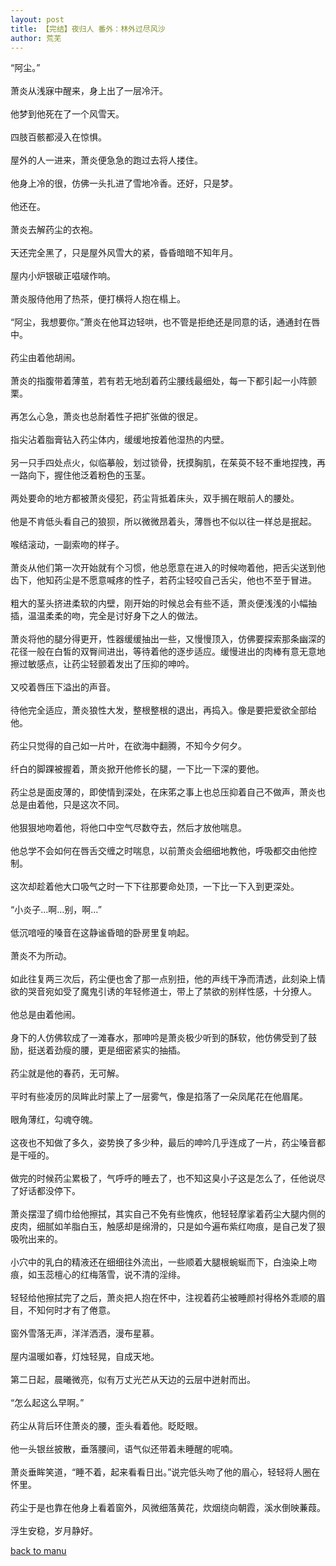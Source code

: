 ```yaml
---
layout: post
title: 【完结】夜归人 番外：林外过尽风沙
author: 荒芜
---
```




“阿尘。”<br><br>萧炎从浅寐中醒来，身上出了一层冷汗。<br><br>他梦到他死在了一个风雪天。<br><br>四肢百骸都浸入在惊惧。<br><br>屋外的人一进来，萧炎便急急的跑过去将人搂住。<br><br>他身上冷的很，仿佛一头扎进了雪地冷香。还好，只是梦。<br><br>他还在。<br><br>萧炎去解药尘的衣袍。<br><br>天还完全黑了，只是屋外风雪大的紧，昏昏暗暗不知年月。<br><br>屋内小炉银碳正嗞啵作响。<br><br>萧炎服侍他用了热茶，便打横将人抱在榻上。<br><br>“阿尘，我想要你。”萧炎在他耳边轻哄，也不管是拒绝还是同意的话，通通封在唇中。<br><br>药尘由着他胡闹。<br><br>萧炎的指腹带着薄茧，若有若无地刮着药尘腰线最细处，每一下都引起一小阵颤栗。<br><br>再怎么心急，萧炎也总耐着性子把扩张做的很足。<br><br>指尖沾着脂膏钻入药尘体内，缓缓地按着他湿热的内壁。<br><br>另一只手四处点火，似临摹般，划过锁骨，抚摸胸肌，在茱萸不轻不重地捏拽，再一路向下，握住他泛着粉色的玉茎。<br><br>两处要命的地方都被萧炎侵犯，药尘背抵着床头，双手搁在眼前人的腰处。<br><br>他是不肯低头看自己的狼狈，所以微微昂着头，薄唇也不似以往一样总是抿起。<br><br>喉结滚动，一副索吻的样子。<br><br>萧炎从他们第一次开始就有个习惯，他总愿意在进入的时候吻着他，把舌尖送到他齿下，他知药尘是不愿意喊疼的性子，若药尘轻咬自己舌尖，他也不至于冒进。<br><br>粗大的茎头挤进柔软的内壁，刚开始的时候总会有些不适，萧炎便浅浅的小幅抽插，温温柔柔的吻，完全是讨好身下之人的做法。<br><br>萧炎将他的腿分得更开，性器缓缓抽出一些，又慢慢顶入，仿佛要探索那条幽深的花径一般在白皙的双臀间进出，等待着他的逐步适应。缓慢进出的肉棒有意无意地擦过敏感点，让药尘轻颤着发出了压抑的呻吟。<br><br>又咬着唇压下溢出的声音。<br><br>待他完全适应，萧炎狼性大发，整根整根的退出，再捣入。像是要把爱欲全部给他。<br><br>药尘只觉得的自己如一片叶，在欲海中翻腾，不知今夕何夕。<br><br>纤白的脚踝被握着，萧炎掀开他修长的腿，一下比一下深的要他。<br><br>药尘总是面皮薄的，即使情到深处，在床笫之事上也总压抑着自己不做声，萧炎也总是由着他，只是这次不同。<br><br>他狠狠地吻着他，将他口中空气尽数夺去，然后才放他喘息。<br><br>他总学不会如何在唇舌交缠之时喘息，以前萧炎会细细地教他，呼吸都交由他控制。<br><br>这次却趁着他大口吸气之时一下下往那要命处顶，一下比一下入到更深处。<br><br>“小炎子…啊…别，啊…”<br><br>低沉喑哑的嗓音在这静谧昏暗的卧房里复响起。<br><br>萧炎不为所动。<br><br>如此往复两三次后，药尘便也舍了那一点别扭，他的声线干净而清透，此刻染上情欲的哭音宛如受了魔鬼引诱的年轻修道士，带上了禁欲的别样性感，十分撩人。<br><br>他总是由着他闹。<br><br>身下的人仿佛软成了一滩春水，那呻吟是萧炎极少听到的酥软，他仿佛受到了鼓励，挺送着劲瘦的腰，更是细密紧实的抽插。<br><br>药尘就是他的春药，无可解。<br><br>平时有些凌厉的凤眸此时蒙上了一层雾气，像是掐落了一朵凤尾花在他眉尾。<br><br>眼角薄红，勾魂夺魄。<br><br>这夜也不知做了多久，姿势换了多少种，最后的呻吟几乎连成了一片，药尘嗓音都是干哑的。<br><br>做完的时候药尘累极了，气呼呼的睡去了，也不知这臭小子这是怎么了，任他说尽了好话都没停下。<br><br>萧炎摆湿了绸巾给他擦拭，其实自己不免有些愧疚，他轻轻摩挲着药尘大腿内侧的皮肉，细腻如羊脂白玉，触感却是绵滑的，只是如今遍布紫红吻痕，是自己发了狠吸吮出来的。<br><br>小穴中的乳白的精液还在细细往外流出，一些顺着大腿根蜿蜒而下，白浊染上吻痕，如玉蕊檀心的红梅落雪，说不清的淫绯。<br><br>轻轻给他擦拭完了之后，萧炎把人抱在怀中，注视着药尘被睡颜衬得格外乖顺的眉目，不知何时才有了倦意。<br><br>窗外雪落无声，洋洋洒洒，漫布星慕。<br><br>屋内温暖如春，灯烛轻晃，自成天地。<br><br>第二日起，晨曦微亮，似有万丈光芒从天边的云层中迸射而出。<br><br>“怎么起这么早啊。”<br><br>药尘从背后环住萧炎的腰，歪头看着他。眨眨眼。<br><br>他一头银丝披散，垂落腰间，语气似还带着未睡醒的呢喃。<br><br>萧炎垂眸笑道，“睡不着，起来看看日出。”说完低头吻了他的眉心，轻轻将人圈在怀里。<br><br>药尘于是也靠在他身上看着窗外，风微细落黄花，炊烟绕向朝霞，溪水倒映蒹葭。<br><br>浮生安稳，岁月静好。


[back to manu](https://allforyanchen.github.io/2020/07/19/post-36.html)
